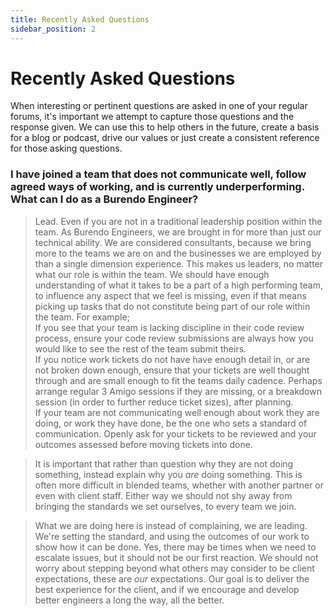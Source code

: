 ```yaml
---
title: Recently Asked Questions
sidebar_position: 2
---
```


#  Recently Asked Questions

When interesting or pertinent questions are asked in one of your regular forums, it's important we attempt to capture those questions and the response given.  We can use this to help others in the future, create a basis for a blog or podcast, drive our values or just create a consistent reference for those asking questions.

### I have joined a team that does not communicate well, follow agreed ways of working, and is currently underperforming.  What can I do as a Burendo Engineer?  

> Lead. Even if you are not in a traditional leadership position within the team.  As Burendo Engineers, we are brought in for more than just our technical ability.  We are considered consultants, because we bring more to the teams we are on and the businesses we are employed by than a single dimension experience.  This makes us leaders, no matter what our role is within the team.  We should have enough understanding of what it takes to be a part of a high performing team, to influence any aspect that we feel is missing, even if that means picking up tasks that do not constitute being part of our role within the team.  For example;  
> If you see that your team is lacking discipline in their code review process, ensure your code review submissions are always how you would like to see the rest of the team submit theirs.  
> If you notice work tickets do not have have enough detail in, or are not broken down enough, ensure that your tickets are well thought through and are small enough to fit the teams daily cadence.  Perhaps arrange regular 3 Amigo sessions if they are missing, or a breakdown session (in order to further reduce ticket sizes), after planning.  
> If your team are not communicating well enough about work they are doing, or work they have done, be the one who sets a standard of communication.  Openly ask for your tickets to be reviewed and your outcomes assessed before moving tickets into done.  

> It is important that rather than question why they are not doing something, instead explain why you _are_ doing something. This is often more difficult in blended teams, whether with another partner or even with client staff.  Either way we should not shy away from bringing the standards we set ourselves, to every team we join.

> What we are doing here is instead of complaining, we are leading.  We're setting the standard, and using the outcomes of our work to show how it can be done. Yes, there may be times when we need to escalate issues, but it should not be our first reaction. We should not worry about stepping beyond what others may consider to be client expectations, these are _our_ expectations.  Our goal is to deliver the best experience for the client, and if we encourage and develop better engineers a long the way, all the better.
